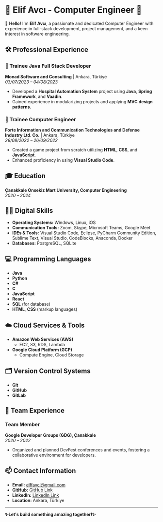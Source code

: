 # 🌟 Elif Avcı - Computer Engineer  🌟

👋 **Hello!** I'm **Elif Avcı**, a passionate and dedicated Computer Engineer with experience in full-stack development, project management, and a keen interest in software engineering.

## 🛠 Professional Experience

### 💼 Trainee Java Full Stack Developer
**Monad Software and Consulting** | Ankara, Türkiye  
*03/07/2023 – 04/08/2023*
- Developed a **Hospital Automation System** project using **Java**, **Spring Framework**, and **Vaadin**.
- Gained experience in modularizing projects and applying **MVC design patterns**.

### 💼 Trainee Computer Engineer
**Forte Information and Communication Technologies and Defense Industry Ltd. Co.** | Ankara, Türkiye  
*29/08/2022 – 26/09/2022*
- Created a game project from scratch utilizing **HTML**, **CSS**, and **JavaScript**.
- Enhanced proficiency in using **Visual Studio Code**.

## 🎓 Education

**Çanakkale Onsekiz Mart University, Computer Engineering**  
*2020 – 2024*

## 🧑‍💻 Digital Skills

- **Operating Systems:** Windows, Linux, iOS
- **Communication Tools:** Zoom, Skype, Microsoft Teams, Google Meet
- **IDEs & Tools:** Visual Studio Code, Eclipse, PyCharm Community Edition, Sublime Text, Visual Studio, CodeBlocks, Anaconda, Docker
- **Databases:** PostgreSQL, SQLite

## 💻 Programming Languages

- **Java**
- **Python**
- **C#**
- **C**
- **JavaScript**
- **React**
- **SQL** (for database)
- **HTML**, **CSS** (markup languages)

## ☁️ Cloud Services & Tools

- **Amazon Web Services (AWS)**
  - EC2, S3, RDS, Lambda
- **Google Cloud Platform (GCP)**
  - Compute Engine, Cloud Storage
 
## 🗂 Version Control Systems
- **Git**
- **GitHub**
- **GitLab**

## 🤝 Team Experience

### Team Member
**Google Developer Groups (GDG), Çanakkale**  
*2020 – 2022*
- Organized and planned DevFest conferences and events, fostering a collaborative environment for developers.

## 📫 Contact Information

- **Email:** [elffavci@gmail.com](mailto:elffavci@gmail.com)
- **GitHub:** [GitHub Link](https://github.com/elfavci)
- **LinkedIn:** [LinkedIn Link](https://www.linkedin.com/in/elif-avc%C4%B122/)
- **Location:** Ankara, Türkiye

---

**✨Let's build something amazing together!✨**
<!--
**elfavci/elfavci** is a ✨ _special_ ✨ repository because its `README.md` (this file) appears on your GitHub profile.

Here are some ideas to get you started:

- 🔭 I’m currently working on ...
- 🌱 I’m currently learning ...
- 👯 I’m looking to collaborate on ...
- 🤔 I’m looking for help with ...
- 💬 Ask me about ...
- 📫 How to reach me: ...
- 😄 Pronouns: ...
- ⚡ Fun fact: ...
-->
